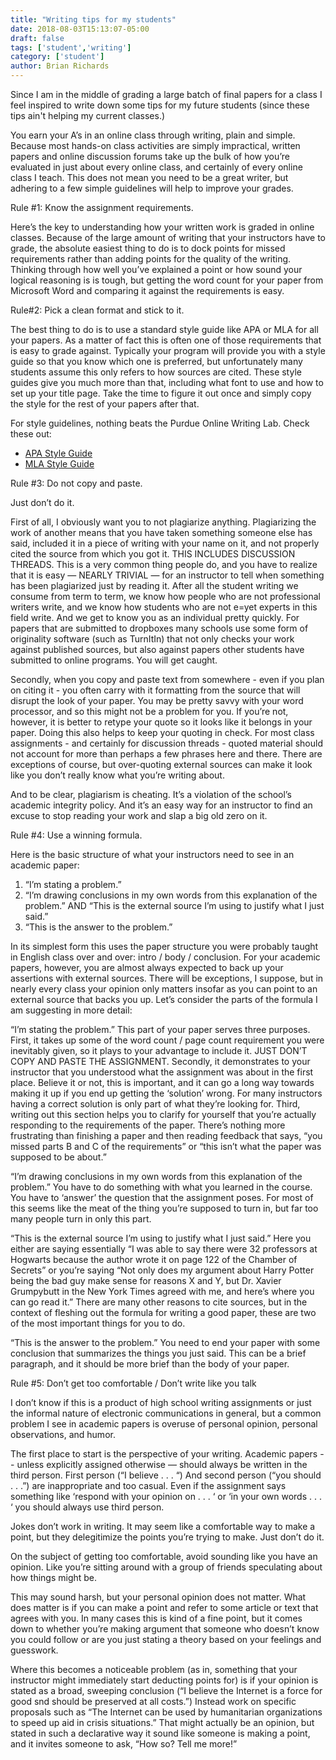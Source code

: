 ```yaml
---
title: "Writing tips for my students"
date: 2018-08-03T15:13:07-05:00
draft: false
tags: ['student','writing']
category: ['student']
author: Brian Richards
---
```


Since I am in the middle of grading a large batch of final papers for a class I feel inspired to write down some tips for my future students (since these tips ain't helping my current classes.)

You earn your A’s in an online class through writing, plain and simple. Because most hands-on class activities are simply impractical, written papers and online discussion forums take up the bulk of how you’re evaluated in just about every online class, and certainly of every online class I teach. This does not mean you need to be a great writer, but adhering to a few simple guidelines will help to improve your grades.

Rule #1: Know the assignment requirements.

Here’s the key to understanding how your written work is graded in online classes. Because of the large amount of writing that your instructors have to grade, the absolute easiest thing to do is to dock points for missed requirements rather than adding points for the quality of the writing. Thinking through how well you’ve explained a point or how sound your logical reasoning is is tough, but getting the word count for your paper from Microsoft Word and comparing it against the requirements is easy.

Rule#2: Pick a clean format and stick to it.

The best thing to do is to use a standard style guide like APA or MLA for all your papers. As a matter of fact this is often one of those requirements that is easy to grade against. Typically your program will provide you with a style guide so that you know which one is preferred, but unfortunately many students assume this only refers to how sources are cited. These style guides give you much more than that, including what font to use and how to set up your title page. Take the time to figure it out once and simply copy the style for the rest of your papers after that.

For style guidelines, nothing beats the Purdue Online Writing Lab. Check these out:
* [APA Style Guide](https://owl.english.purdue.edu/owl/resource/664/01/)
* [MLA Style Guide](https://owl.english.purdue.edu/owl/resource/675/01/)

Rule #3: Do not copy and paste.

Just don’t do it. 

First of all, I obviously want you to not plagiarize anything. Plagiarizing the work of another means that you have taken something someone else has said, included it in a piece of writing with your name on it, and not properly cited the source from which you got it. THIS INCLUDES DISCUSSION THREADS. This is a very common thing people do, and you have to realize that it is easy — NEARLY TRIVIAL — for an instructor to tell when something has been plagiarized just by reading it. After all the student writing we consume from term to term, we know how people who are not professional writers write, and we know how students who are not e=yet experts in this field write. And we get to know you as an individual pretty quickly. For papers that are submitted to dropboxes many schools use some form of originality software (such as TurnItIn) that not only checks your work against published sources, but also against papers other students have submitted to online programs. You will get caught.

Secondly, when you copy and paste text from somewhere - even if you plan on citing it - you often carry with it formatting from the source that will disrupt the look of your paper. You may be pretty savvy with your word processor, and so this might not be a problem for you. If you’re not, however, it is better to retype your quote so it looks like it belongs in your paper. Doing this also helps to keep your quoting in check. For most class assignments - and certainly for discussion threads - quoted material should not account for more than perhaps a few phrases here and there. There are exceptions of course, but over-quoting external sources can make it look like you don’t really know what you’re writing about.

And to be clear, plagiarism is cheating. It’s a violation of the school’s academic integrity policy. And it’s an easy way for an instructor to find an excuse to stop reading your work and slap a big old zero on it.

Rule #4: Use a winning formula.

Here is the basic structure of what your instructors need to see in an academic paper:

1. “I’m stating a problem.”
2. “I’m drawing conclusions in my own words from this explanation of the problem.”
AND “This is the external source I’m using to justify what I just said.”
3. “This is the answer to the problem.” 

In its simplest form this uses the paper structure you were probably taught in English class over and over: intro / body / conclusion. For your academic papers, however, you are almost always expected to back up your assertions with external sources. There will be exceptions, I suppose, but in nearly every class your opinion only matters insofar as you can point to an external source that backs you up. Let’s consider the parts of the formula I am suggesting in more detail:

“I’m stating the problem.” This part of your paper serves three purposes. First, it takes up some of the word count / page count requirement you were inevitably given, so it plays to your advantage to include it. JUST DON’T COPY AND PASTE THE ASSIGNMENT. Secondly, it demonstrates to your instructor that you understood what the assignment was about in the first place. Believe it or not, this is important, and it can go a long way towards making it up if you end up getting the ‘solution’ wrong. For many instructors having a correct solution is only part of what they’re looking for. Third, writing out this section helps you to clarify for yourself that you’re actually responding to the requirements of the paper. There’s nothing more frustrating than finishing a paper and then reading feedback that says, “you missed parts B and C of the requirements” or “this isn’t what the paper was supposed to be about.”

“I’m drawing conclusions in my own words from this explanation of the problem.” You have to do something with what you learned in the course. You have to ‘answer’ the question that the assignment poses. For most of this seems like the meat of the thing you’re supposed to turn in, but far too many people turn in only this part.

“This is the external source I’m using to justify what I just said.” Here you either are saying essentially “I was able to say there were 32 professors at Hogwarts because the author wrote it on page 122 of the Chamber of Secrets” or you’re saying “Not only does my argument about Harry Potter being the bad guy make sense for reasons X and Y, but Dr. Xavier Grumpybutt in the New York Times agreed with me, and here’s where you can go read it.” There are many other reasons to cite sources, but in the context of fleshing out the formula for writing a good paper, these are two of the most important things for you to do.

“This is the answer to the problem.” You need to end your paper with some conclusion that summarizes the things you just said. This can be a brief paragraph, and it should be more brief than the body of your paper.

Rule #5: Don’t get too comfortable / Don’t write like you talk

I don’t know if this is a product of high school writing assignments or just the informal nature of electronic communications in general, but a common problem I see in academic papers is overuse of personal opinion, personal observations, and humor. 

The first place to start is the perspective of your writing. Academic papers -- unless explicitly assigned otherwise — should always be written in the third person. First person (“I believe . . . “) And second person (“you should . . .”) are inappropriate and too casual. Even if the assignment says something like ‘respond with your opinion on . . . ‘ or ‘in your own words . . . ‘ you should always use third person.

Jokes don’t work in writing. It may seem like a comfortable way to make a point, but they delegitimize the points you’re trying to make. Just don’t do it.

On the subject of getting too comfortable, avoid sounding like you have an opinion. Like you’re sitting around with a group of friends speculating about how things might be.

This may sound harsh, but your personal opinion does not matter. What does matter is if you can make a point and refer to some article or text that agrees with you. In many cases this is kind of a fine point, but it comes down to whether you’re making argument that someone who doesn’t know you could follow or are you just stating a theory based on your feelings and guesswork.

Where this becomes a noticeable problem (as in, something that your instructor might immediately start deducting points for) is if your opinion is stated as a broad, sweeping conclusion (“I believe the Internet is a force for good snd should be preserved at all costs.”) Instead work on specific proposals such as “The Internet can be used by humanitarian organizations to speed up aid in crisis situations.” That might actually be an opinion, but stated in such a declarative way it sound like someone is making a point, and it invites someone to ask, “How so? Tell me more!”






